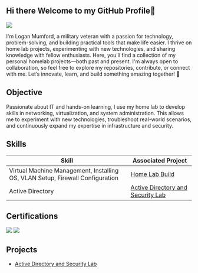 ## Hi there Welcome to my GitHub Profile👋

<a href="https://www.linkedin.com/in/loganamumford2011/"><img src="https://img.shields.io/badge/-LinkedIn-0072b1?&style=for-the-badge&logo=linkedin&logoColor=white" /></a>

I'm Logan Mumford, a military veteran with a passion for technology, problem-solving, and building practical tools that make life easier. I thrive on home lab projects, experimenting with new technologies, and sharing knowledge with fellow enthusiasts. Here, you'll find a collection of my personal homelab projects—both past and present. I'm always open to collaboration, so feel free to explore my repositories, contribute, or connect with me. Let’s innovate, learn, and build something amazing together! 🚀

## Objective
Passionate about IT and hands-on learning, I use my home lab to develop skills in networking, virtualization, and system administration. This allows me to experiment with new technologies, troubleshoot real-world scenarios, and continuously expand my expertise in infrastructure and security.

## Skills

| Skill                                         | Associated Project         |
|-----------------------------------------------|----------------------------|
| Virtual Machine Management, Installing OS, VLAN Setup, Firewall Configuration | <a href="https://github.com/LoganMumford2025/Home-Lab-Build">Home Lab Build</a> |
| Active Directory                              |<a href="https://github.com/LoganMumford2025/Active-Directory-and-Security-Lab/blob/main/README.md">Active Directory and Security Lab</a>   |

## Certifications

<div>
<img src="https://img.shields.io/badge/-Security%2B-FF0000?&style=for-the-badge&logo=CompTIA&logoColor=white" />
<img src="https://img.shields.io/badge/-A%2B-4D4D4D?&style=for-the-badge&logo=CompTIA&logoColor=white" />
</div>

## Projects
- <a href="https://github.com/LoganMumford2025/Active-Directory-and-Security-Lab/blob/main/README.md">Active Directory and Security Lab</a>
